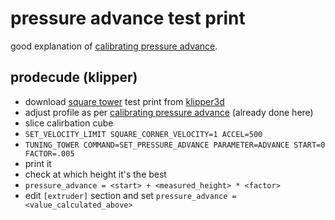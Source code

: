# pressure advance test print

good explanation of [calibrating pressure advance](https://www.obico.io/blog/klipper-pressure-advance/).


## prodecude (klipper)

* download [square tower](https://www.klipper3d.org/prints/square_tower.stl) test print from [klipper3d](https://www.klipper3d.org)
* adjust profile as per [calibrating pressure advance](https://www.obico.io/blog/klipper-pressure-advance/) (already done here)
* slice calirbation cube
* `SET_VELOCITY_LIMIT SQUARE_CORNER_VELOCITY=1 ACCEL=500`
* `TUNING_TOWER COMMAND=SET_PRESSURE_ADVANCE PARAMETER=ADVANCE START=0 FACTOR=.005`
* print it
* check at which height it's the best
* `pressure_advance = <start> + <measured_height> * <factor>`
* edit `[extruder]` section and set `pressure_advance = <value_calculated_above>`
